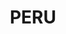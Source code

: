---
title: PERU
crosslinks:
- place
- argentina
- Paladins
- notArgentina
- GreenLattice
- papertowns
- mexico
- HIMYM
- DeepGreenResistance
- latinos
- xkcd
- chile
- The_Donald
- placehearts
- science
- Suomi
- todayilearned
---